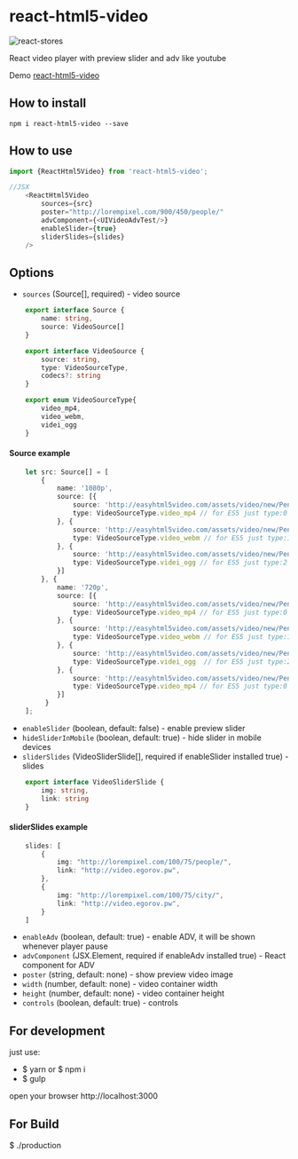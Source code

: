 # react-html5-video

![react-stores](https://github.com/egorovsa/React-html5-video/blob/master/screenshot.png?raw=true)

React video player with preview slider and adv like youtube

Demo [react-html5-video](http://video.egorov.pw)

## How to install
```
npm i react-html5-video --save
```

## How to use

```typescript
import {ReactHtml5Video} from 'react-html5-video';

//JSX
    <ReactHtml5Video
        sources={src}
        poster="http://lorempixel.com/900/450/people/"
        advComponent={<UIVideoAdvTest/>}
        enableSlider={true}
        sliderSlides={slides}
    />
```

## Options
+ `sources` (Source[], required) - video source

```typescript
    export interface Source {
    	name: string,
    	source: VideoSource[]
    }

    export interface VideoSource {
        source: string,
        type: VideoSourceType,
        codecs?: string
    }

    export enum VideoSourceType{
    	video_mp4,
    	video_webm,
    	videi_ogg
    }
```

#### Source example

```typescript
    let src: Source[] = [
        {
            name: '1080p',
            source: [{
                source: 'http://easyhtml5video.com/assets/video/new/Penguins_of_Madagascar.mp4',
                type: VideoSourceType.video_mp4 // for ES5 just type:0
            }, {
                source: 'http://easyhtml5video.com/assets/video/new/Penguins_of_Madagascar.webm',
                type: VideoSourceType.video_webm // for ES5 just type:1
            }, {
                source: 'http://easyhtml5video.com/assets/video/new/Penguins_of_Madagascar.ogv',
                type: VideoSourceType.videi_ogg // for ES5 just type:2
            }]
        }, {
            name: '720p',
            source: [{
                source: 'http://easyhtml5video.com/assets/video/new/Penguins_of_Madagascar.mp4',
                type: VideoSourceType.video_mp4 // for ES5 just type:0
            }, {
                source: 'http://easyhtml5video.com/assets/video/new/Penguins_of_Madagascar.webm',
                type: VideoSourceType.video_webm // for ES5 just type:1
            }, {
                source: 'http://easyhtml5video.com/assets/video/new/Penguins_of_Madagascar.ogv',
                type: VideoSourceType.videi_ogg  // for ES5 just type:2
            }, {
                source: 'http://easyhtml5video.com/assets/video/new/Penguins_of_Madagascar.m4v',
                type: VideoSourceType.video_mp4 // for ES5 just type:0
            }]
         }
    ];
```


+ `enableSlider` (boolean, default: false) - enable preview slider
+ `hideSliderInMobile` (boolean, default: true) - hide slider in mobile devices
+ `sliderSlides` (VideoSliderSlide[], required if enableSlider installed true) - slides

```typescript
    export interface VideoSliderSlide {
    	img: string,
    	link: string
    }
```

#### sliderSlides example

```typescript
    slides: [
        {
            img: "http://lorempixel.com/100/75/people/",
            link: "http://video.egorov.pw",
        },
        {
            img: "http://lorempixel.com/100/75/city/",
            link: "http://video.egorov.pw",
        }
    ]
```

+ `enableAdv` (boolean, default: true) - enable ADV, it will be shown whenever player pause
+ `advComponent` (JSX.Element, required if enableAdv installed true) - React component for ADV
+ `poster` (string, default: none) - show preview video image
+ `width` (number, default: none) - video container width
+ `height` (number, default: none) - video container height
+ `controls` (boolean, default: true) - controls


## For development
just use:

+ $ yarn or $ npm i
+ $ gulp

open your browser http://localhost:3000

## For Build

$ ./production